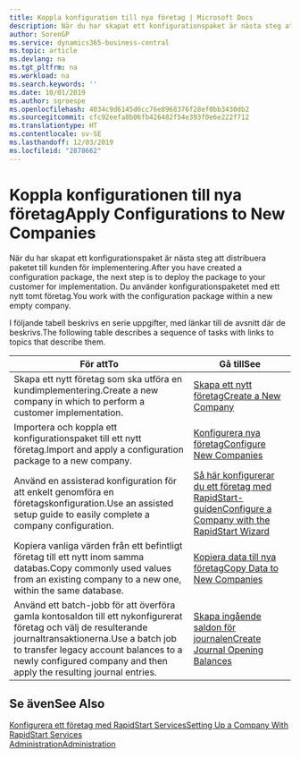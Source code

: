 ```yaml
---
title: Koppla konfiguration till nya företag | Microsoft Docs
description: När du har skapat ett konfigurationspaket är nästa steg att distribuera paketet till kunden för implementering. Du använder konfigurationen med ett nytt tomt företag.
author: SorenGP
ms.service: dynamics365-business-central
ms.topic: article
ms.devlang: na
ms.tgt_pltfrm: na
ms.workload: na
ms.search.keywords: ''
ms.date: 10/01/2019
ms.author: sgroespe
ms.openlocfilehash: 4034c9d6145d6cc76e8968376f28ef0bb3430db2
ms.sourcegitcommit: cfc92eefa8b06fb426482f54e393f0e6e222f712
ms.translationtype: HT
ms.contentlocale: sv-SE
ms.lasthandoff: 12/03/2019
ms.locfileid: "2878662"
---
```

# <a name="apply-configurations-to-new-companies"></a><span data-ttu-id="d8e83-104">Koppla konfigurationen till nya företag</span><span class="sxs-lookup"><span data-stu-id="d8e83-104">Apply Configurations to New Companies</span></span>
<span data-ttu-id="d8e83-105">När du har skapat ett konfigurationspaket är nästa steg att distribuera paketet till kunden för implementering.</span><span class="sxs-lookup"><span data-stu-id="d8e83-105">After you have created a configuration package, the next step is to deploy the package to your customer for implementation.</span></span> <span data-ttu-id="d8e83-106">Du använder konfigurationspaketet med ett nytt tomt företag.</span><span class="sxs-lookup"><span data-stu-id="d8e83-106">You work with the configuration package within a new empty company.</span></span>  

 <span data-ttu-id="d8e83-107">I följande tabell beskrivs en serie uppgifter, med länkar till de avsnitt där de beskrivs.</span><span class="sxs-lookup"><span data-stu-id="d8e83-107">The following table describes a sequence of tasks with links to topics that describe them.</span></span>

|<span data-ttu-id="d8e83-108">**För att**</span><span class="sxs-lookup"><span data-stu-id="d8e83-108">**To**</span></span>|<span data-ttu-id="d8e83-109">**Gå till**</span><span class="sxs-lookup"><span data-stu-id="d8e83-109">**See**</span></span>|  
|------------|-------------|  
|<span data-ttu-id="d8e83-110">Skapa ett nytt företag som ska utföra en kundimplementering.</span><span class="sxs-lookup"><span data-stu-id="d8e83-110">Create a new company in which to perform a customer implementation.</span></span>|[<span data-ttu-id="d8e83-111">Skapa ett nytt företag</span><span class="sxs-lookup"><span data-stu-id="d8e83-111">Create a New Company</span></span>](admin-how-to-create-a-new-company.md)|  
|<span data-ttu-id="d8e83-112">Importera och koppla ett konfigurationspaket till ett nytt företag.</span><span class="sxs-lookup"><span data-stu-id="d8e83-112">Import and apply a configuration package to a new company.</span></span>|[<span data-ttu-id="d8e83-113">Konfigurera nya företag</span><span class="sxs-lookup"><span data-stu-id="d8e83-113">Configure New Companies</span></span>](admin-how-to-configure-new-companies.md)|  
|<span data-ttu-id="d8e83-114">Använd en assisterad konfiguration för att enkelt genomföra en företagskonfiguration.</span><span class="sxs-lookup"><span data-stu-id="d8e83-114">Use an assisted setup guide to easily complete a company configuration.</span></span>|[<span data-ttu-id="d8e83-115">Så här konfigurerar du ett företag med RapidStart-guiden</span><span class="sxs-lookup"><span data-stu-id="d8e83-115">Configure a Company with the RapidStart Wizard</span></span>](admin-how-to-configure-a-company-with-the-rapidstart-wizard.md)|
|<span data-ttu-id="d8e83-116">Kopiera vanliga värden från ett befintligt företag till ett nytt inom samma databas.</span><span class="sxs-lookup"><span data-stu-id="d8e83-116">Copy commonly used values from an existing company to a new one, within the same database.</span></span>|[<span data-ttu-id="d8e83-117">Kopiera data till nya företag</span><span class="sxs-lookup"><span data-stu-id="d8e83-117">Copy Data to New Companies</span></span>](admin-how-to-copy-data-to-new-companies.md)|  
|<span data-ttu-id="d8e83-118">Använd ett batch-jobb för att överföra gamla kontosaldon till ett nykonfigurerat företag och välj de resulterande journaltransaktionerna.</span><span class="sxs-lookup"><span data-stu-id="d8e83-118">Use a batch job to transfer legacy account balances to a newly configured company and then apply the resulting journal entries.</span></span>|[<span data-ttu-id="d8e83-119">Skapa ingående saldon för journalen</span><span class="sxs-lookup"><span data-stu-id="d8e83-119">Create Journal Opening Balances</span></span>](admin-how-to-create-journal-opening-balances.md)|  

## <a name="see-also"></a><span data-ttu-id="d8e83-120">Se även</span><span class="sxs-lookup"><span data-stu-id="d8e83-120">See Also</span></span>  
[<span data-ttu-id="d8e83-121">Konfigurera ett företag med RapidStart Services</span><span class="sxs-lookup"><span data-stu-id="d8e83-121">Setting Up a Company With RapidStart Services</span></span>](admin-set-up-a-company-with-rapidstart.md)  
[<span data-ttu-id="d8e83-122">Administration</span><span class="sxs-lookup"><span data-stu-id="d8e83-122">Administration</span></span>](admin-setup-and-administration.md)
